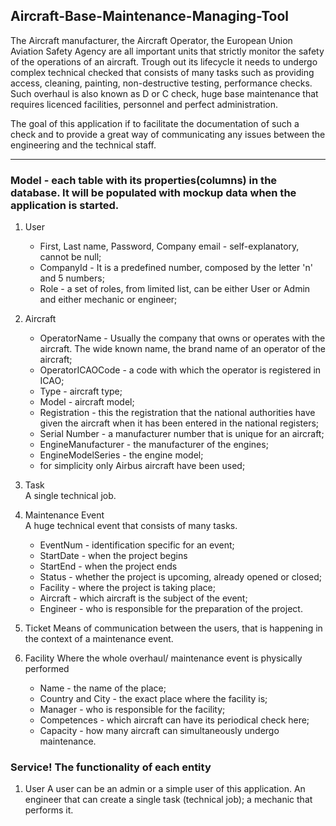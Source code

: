 ## Aircraft-Base-Maintenance-Managing-Tool
The Aircraft manufacturer, the Aircraft Operator, the European Union Aviation Safety Agency are all important units that strictly monitor the safety of the operations of an aircraft.
Trough out its lifecycle it needs to undergo complex technical checked that consists of many tasks such as providing access, cleaning, painting, non-destructive testing, performance checks.
Such overhaul is also known as D or C check, huge base maintenance that requires licenced facilities, personnel and perfect administration. 

The goal of this application if to facilitate the documentation of such a check and to provide a great way of communicating any issues between the engineering and the technical staff. 

---------
### Model - each table with its properties(columns) in the database. It will be populated with mockup data when the application is started.
1. User
   - First, Last name, Password, Company email - self-explanatory, cannot be null;
   - CompanyId - It is a predefined number, composed by the letter 'n' and 5 numbers; 
   - Role - a set of roles, from limited list, can be either User or Admin and either mechanic or engineer; 
   
2. Aircraft
   - OperatorName - Usually the company that owns or operates with the aircraft. The wide known name, the brand name of an operator of the aircraft;
   - OperatorICAOCode - a code with which the operator is registered in ICAO;
   - Type - aircraft type;
   - Model - aircraft model;
   - Registration - this the registration that the national authorities have given the aircraft when it has been entered in the national registers; 
   - Serial Number - a manufacturer number that is unique for an aircraft;
   - EngineManufacturer - the manufacturer of the engines;
   - EngineModelSeries - the engine model;
   - for simplicity only Airbus aircraft have been used;

3. Task<br>
   A single technical job.

4. Maintenance Event<br>
   A huge technical event that consists of many tasks.
   - EventNum - identification specific for an event;
   - StartDate - when the project begins 
   - StartEnd - when the project ends
   - Status - whether the project is upcoming, already opened or closed;
   - Facility - where the project is taking place;
   - Aircraft - which aircraft is the subject of the event;
   - Engineer - who is responsible for the preparation of the project.
   
5. Ticket
   Means of communication between the users, that is happening in the context of a maintenance event.

6. Facility 
   Where the whole overhaul/ maintenance event is physically performed
   - Name - the name of the place;
   - Country and City - the exact place where the facility is;
   - Manager - who is responsible for the facility;
   - Competences - which aircraft can have its periodical check here;
   - Capacity - how many aircraft can simultaneously undergo maintenance. 
   
### Service! The functionality of each entity
1. User
   A user can be an admin or a simple user of this application.
   An engineer that can create a single task (technical job);
   a mechanic that performs it.